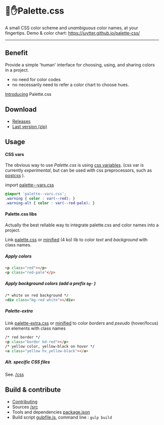# 🌈✋Palette.css

A small CSS color scheme and *unambiguous* color names, at your fingertips.
Demo & color chart:  <https://juytter.github.io/palette-css/>

---

## Benefit

Provide a simple 'human' interface for choosing, using, and sharing colors in a project.

- no need for color codes
- no necessarily need to refer a color chart to choose hues.

[Introducing](https://juytter.github.io/palette-css/introducing.html) Palette.css

## Download

- [Releases](https://github.com/juytter/palette-css/releases) 
- [Last version (zip)](dist/palette-lastest.zip)

## Usage

#### CSS vars

The obvious way to use *Palette.css* is using [css variables](http://devdocs.io/css/--*). (css var is currently *experimental*, but can be used with css preprocessors, such as [postcss](https://github.com/postcss/postcss) ).

import [palette--vars.css](css/palette--vars.css)

```css
@import 'palette--vars.css';
.warning { color : var(--red); }
.warning-alt { color : var(--red-pale); }
```

#### Palette.css libs

Actually the best reliable way to integrate palette.css and color names into a project.

Link [palette.css](css/palette.css) or [minified](css/min/palette.min.css) (4 ko) lib to color *text* and *background* with class names.

##### Apply colors

```html
<p class="red"></p>
<p class="red-pale"</p>
```

##### Apply background colors  (add a prefix `bg-` )

```html
/* white on red background */
<div class="bg-red white"></div>
```

##### Palette-extra

Link [palette-extra.css](css/palette-extra.css) or [minified](css/min/palette-extra.min.css) to color *borders* and *pseudo* (hover/focus) on elements with class names

```html
/* red border */
<p class="border bd-red"></p>
/* yellow color, yellow-black on hover */
<a class="yellow hv_yellow-black"></a>
```

##### Alt. specific CSS files

See. [/css](/css)


## Build & contribute   

- [Contributing](CONTRIBUTING.md)
- Sources [/src](/src)
- Tools and dependencies [package.json](package.json)
- Build script  [gulpfile.js](gulpfile.js),  command line :  `gulp build`
